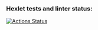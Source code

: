 ### Hexlet tests and linter status:
[![Actions Status](https://github.com/026Alex026/qa-engineer-project-84/actions/workflows/hexlet-check.yml/badge.svg)](https://github.com/026Alex026/qa-engineer-project-84/actions)